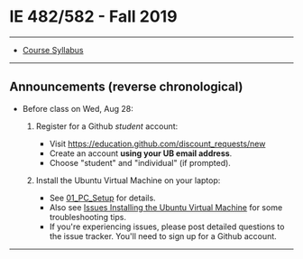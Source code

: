 # IE 482/582 - Fall 2019

---

- [Course Syllabus](IE_482-582_Syllabus_Fall_2019.pdf)

--- 

## Announcements (reverse chronological)

- Before class on Wed, Aug 28:
	1. Register for a Github *student* account:
	    - Visit https://education.github.com/discount_requests/new
	    - Create an account **using your UB email address**.  
	    - Choose "student" and "individual" (if prompted). 

	2. Install the Ubuntu Virtual Machine on your laptop:  
        - See [01_PC_Setup](01_PC_Setup/README.md) for details.
        - Also see [Issues Installing the Ubuntu Virtual Machine](https://github.com/IE-482-582/fall2019/issues/2) for some troubleshooting tips.
        - If you're experiencing issues, please post detailed questions to the issue tracker.  You'll need to sign up for a Github account.

---      





